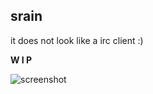 srain
-----

it does not look like a irc client :)

**W I P**

![screenshot](https://img.vim-cn.com/73/f94552a815b02a12af05a359c8f7966365ceb6.png)
